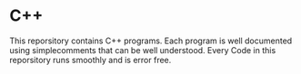 # C++
This reporsitory contains C++ programs.
Each program is well documented using simplecomments that can be well understood.
Every Code in this reporsitory runs smoothly and is error free.

